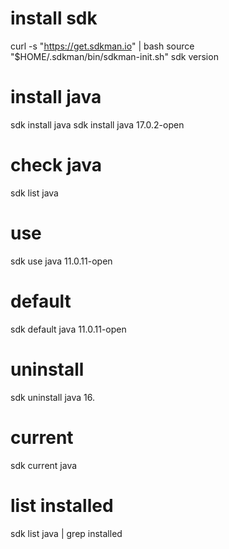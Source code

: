 # install sdk
curl -s "https://get.sdkman.io" | bash
source "$HOME/.sdkman/bin/sdkman-init.sh"
sdk version

# install java
sdk install java
sdk install java 17.0.2-open

# check java
sdk list java

# use
sdk use java 11.0.11-open

# default
sdk default java 11.0.11-open


# uninstall
sdk uninstall java 16.

# current
sdk current java


# list installed
sdk list java | grep installed